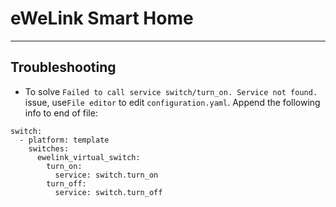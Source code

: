 # eWeLink Smart Home

---

## Troubleshooting

-   To solve `Failed to call service switch/turn_on. Service not found.` issue, use`File editor` to edit `configuration.yaml`. Append the following info to end of file:

```
switch:
  - platform: template
    switches:
      ewelink_virtual_switch:
        turn_on:
          service: switch.turn_on
        turn_off:
          service: switch.turn_off

```
